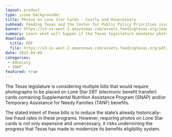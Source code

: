 ```yaml
---
layout: product
type: issue backgrounder
title: Photos on Lone Star Cards - Costly and Unnecessary
subhead: Feeding Texas and the Center for Public Policy Priorities issue a one-pager about photos on Lone Star EBT cards.
banner: https://s3-us-west-2.amazonaws.com/assets.feedingtexas.org/images/banners/banner-02.jpg
summary: Learn what will happen if the Texas legislature mandates photos on Lone Star EBT cards. 
download:
  title: PDF
  file: https://s3-us-west-2.amazonaws.com/assets.feedingtexas.org/pdf/Texas-Photo-EBT.pdf
date: 2015-04-09
categories:
 - Advocacy
 - SNAP
featured: true
---
```

The Texas legislature is considering multiple bills that would require photographs to be placed on Lone Star EBT (electronic benefit transfer) cards containing Supplemental Nutrition Assistance Program (SNAP) and/or Temporary Assistance for Needy Families (TANF) benefits. 

The stated intent of these bills is to reduce the state’s already historically-low fraud rates in these programs. However, requiring photos on Lone Star cards is not only expensive and unnecessary, it risks undermining the progress that Texas has made to modernize its benefits eligibility system.


